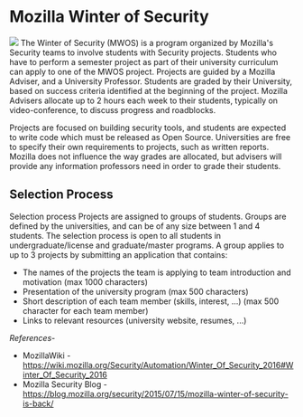 # Mozilla Winter of Security
<img src="https://wiki.mozilla.org/images/thumb/2/25/WinterOfSecurity_logo_light_horizontal.png/750px-WinterOfSecurity_logo_light_horizontal.png">
The Winter of Security (MWOS) is a program organized by Mozilla's Security teams to involve students with Security projects. Students who have to perform a semester project as part of their university curriculum can apply to one of the MWOS project. Projects are guided by a Mozilla Adviser, and a University Professor. Students are graded by their University, based on success criteria identified at the beginning of the project. Mozilla Advisers allocate up to 2 hours each week to their students, typically on video-conference, to discuss progress and roadblocks.

Projects are focused on building security tools, and students are expected to write code which must be released as Open Source. Universities are free to specify their own requirements to projects, such as written reports. Mozilla does not influence the way grades are allocated, but advisers will provide any information professors need in order to grade their students.

## Selection Process
Selection process
Projects are assigned to groups of students. Groups are defined by the universities, and can be of any size between 1 and 4 students. The selection process is open to all students in undergraduate/license and graduate/master programs. A group applies to up to 3 projects by submitting an application that contains:

- The names of the projects the team is applying to
team introduction and motivation (max 1000 characters)
- Presentation of the university program (max 500 characters)
- Short description of each team member (skills, interest, ...) (max 500 character for each team member)
- Links to relevant resources (university website, resumes, ...)

*References*-
- MozillaWiki - https://wiki.mozilla.org/Security/Automation/Winter_Of_Security_2016#Winter_Of_Security_2016
- Mozilla Security Blog - https://blog.mozilla.org/security/2015/07/15/mozilla-winter-of-security-is-back/